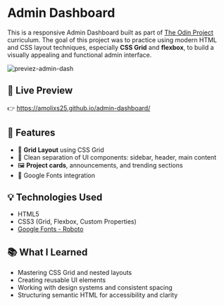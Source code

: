 # Admin Dashboard

This is a responsive Admin Dashboard built as part of [The Odin Project](https://www.theodinproject.com) curriculum. The goal of this project was to practice using modern HTML and CSS layout techniques, especially **CSS Grid** and **flexbox**, to build a visually appealing and functional admin interface.

![previez-admin-dash](https://github.com/user-attachments/assets/044114a8-5d3f-4a86-a276-9aa5a341de4e)

## 🔗 Live Preview

👉 https://amolixs25.github.io/admin-dashboard/

## 🚀 Features

- 📐 **Grid Layout** using CSS Grid
- 🧱 Clean separation of UI components: sidebar, header, main content
- 🖼️ **Project cards**, announcements, and trending sections
- 💨 Google Fonts integration

## 💡 Technologies Used

- HTML5
- CSS3 (Grid, Flexbox, Custom Properties)
- [Google Fonts - Roboto](https://fonts.google.com/specimen/Roboto)

## 📚 What I Learned

- Mastering CSS Grid and nested layouts
- Creating reusable UI elements
- Working with design systems and consistent spacing
- Structuring semantic HTML for accessibility and clarity
